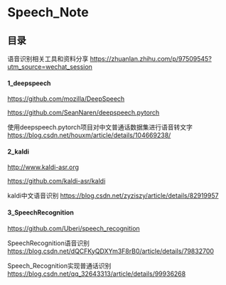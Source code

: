 # Speech_Note
 
## 目录

语音识别相关工具和资料分享 https://zhuanlan.zhihu.com/p/97509545?utm_source=wechat_session

#### 1_deepspeech

https://github.com/mozilla/DeepSpeech

https://github.com/SeanNaren/deepspeech.pytorch

使用deepspeech.pytorch项目对中文普通话数据集进行语音转文字 https://blog.csdn.net/houxm/article/details/104669238/

#### 2_kaldi

http://www.kaldi-asr.org

https://github.com/kaldi-asr/kaldi

kaldi中文语音识别 https://blog.csdn.net/zyziszy/article/details/82919957

#### 3_SpeechRecognition

https://github.com/Uberi/speech_recognition

SpeechRecognition语音识别 https://blog.csdn.net/dQCFKyQDXYm3F8rB0/article/details/79832700

Speech_Recognition实现普通话识别 https://blog.csdn.net/qq_32643313/article/details/99936268

